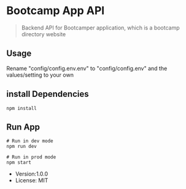 # Bootcamp App API

> Backend API for Bootcamper application, which is a bootcamp directory website

## Usage

Rename "config/config.env.env" to "config/config.env" and the values/setting to your own

## install Dependencies

```
npm install
```

## Run App

````
# Run in dev mode
npm run dev

# Run in prod mode
npm start
`````
- Version:1.0.0
- License: MIT